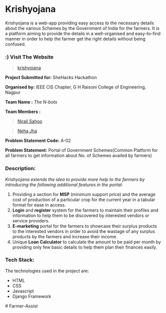 # Krishyojana 
Krishyojana is a web-app providing easy access to the necessary details about the various Schemes by the Government of India for the farmers. It is a platform aiming to provide the details in a well-organised and easy-to-find manner in order to help the farmer get the right details without being confused.

###  :) Visit The Website
 > [krishyojana](http://ieee-hackathon.herokuapp.com/krishyojana/)
 
**Project Submitted for:** SheHacks Hackathon

**Organised by:** IEEE CIS Chapter, G H Raisoni College of Engineering, Nagpur

**Team Name :** *The N-bots*

**Team Members :**

> [Nirali Sahoo](https://github.com/nizz009)

> [Neha Jha](https://github.com/njha07)


**Problem Statement Code:** A-02

**Problem Statement:** Portal of Government Schemes(Common Platform for all farmers to get information about No. of Schemes availed by farmers)

### Description:

*Krishyojana extends the idea to provide more help to the farmers by introducing the following additional features in the portal:*

1.	Providing a section for **MSP** (minimum support price) and the average cost of production of a particular crop for the current year in a tabular format for ease in access.
2.	**Login** and **register** system for the farmers to maintain their profiles and information to help them to be discovered by interested vendors or service providers.
3.	**E-marketing** portal for the farmers to showcase their surplus products to the interested vendors in order to avoid the wastage of any surplus products by the farmers and increase their income.
4.	Unique **Loan Calculator** to calculate the amount to be paid per month by providing only few basic details to help them plan their finances easily.

### Tech Stack:
The technologies used in the project are:
-	HTML
-	CSS
-	Javascript
-	Django Framework



#   F a r m e r - A s s i s t  
 